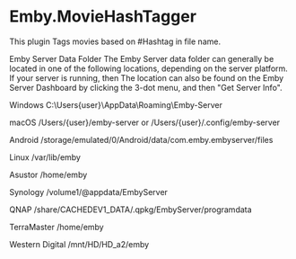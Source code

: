 # Emby.MovieHashTagger
This plugin Tags movies based on #Hashtag in file name.

Emby Server Data Folder
The Emby Server data folder can generally be located in one of the following locations, depending on the server platform. If your server is running, then The location can also be found on the Emby Server Dashboard by clicking the 3-dot menu, and then "Get Server Info".

Windows
C:\Users\{user}\AppData\Roaming\Emby-Server

macOS
/Users/{user}/emby-server or /Users/{user}/.config/emby-server

Android
/storage/emulated/0/Android/data/com.emby.embyserver/files

Linux
/var/lib/emby

Asustor
/home/emby

Synology
/volume1/@appdata/EmbyServer

QNAP
/share/CACHEDEV1_DATA/.qpkg/EmbyServer/programdata

TerraMaster
/home/emby

Western Digital
/mnt/HD/HD_a2/emby
